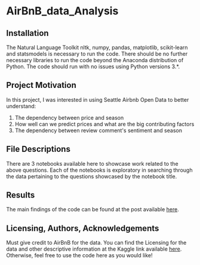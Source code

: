 # AirBnB_data_Analysis
## Installation

The Natural Language Toolkit nltk, numpy, pandas, matplotlib, scikit-learn and statsmodels is necessary to run the code. 
There should be no further necessary libraries to run the code beyond the Anaconda distribution of Python.  The code should run with no issues using Python versions 3.*.

## Project Motivation

In this project, I was interested in using Seattle Airbnb Open Data to better understand:

1. The dependency between price and season
2. How well can we predict prices and what are the big contributing factors
3. The dependency between review comment's sentiment and season



## File Descriptions 

There are 3 notebooks available here to showcase work related to the above questions. Each of the notebooks is exploratory in searching through the data pertaining to the questions showcased by the notebook title.

## Results
The main findings of the code can be found at the post available [here](	
falke-patrick13.medium.com).


## Licensing, Authors, Acknowledgements<a name="licensing"></a>

Must give credit to AirBnB for the data.  You can find the Licensing for the data and other descriptive information at the Kaggle link available [here](https://www.kaggle.com/airbnb/seattle).  Otherwise, feel free to use the code here as you would like! 
